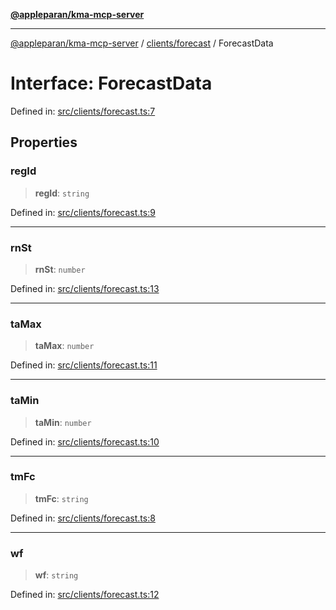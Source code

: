 [**@appleparan/kma-mcp-server**](../../../README.md)

***

[@appleparan/kma-mcp-server](../../../README.md) / [clients/forecast](../README.md) / ForecastData

# Interface: ForecastData

Defined in: [src/clients/forecast.ts:7](https://github.com/appleparan/kma-mcp/blob/d76825d83b398a574a6e9215caa9b03d62b638c4/typescript/src/clients/forecast.ts#L7)

## Properties

### regId

> **regId**: `string`

Defined in: [src/clients/forecast.ts:9](https://github.com/appleparan/kma-mcp/blob/d76825d83b398a574a6e9215caa9b03d62b638c4/typescript/src/clients/forecast.ts#L9)

***

### rnSt

> **rnSt**: `number`

Defined in: [src/clients/forecast.ts:13](https://github.com/appleparan/kma-mcp/blob/d76825d83b398a574a6e9215caa9b03d62b638c4/typescript/src/clients/forecast.ts#L13)

***

### taMax

> **taMax**: `number`

Defined in: [src/clients/forecast.ts:11](https://github.com/appleparan/kma-mcp/blob/d76825d83b398a574a6e9215caa9b03d62b638c4/typescript/src/clients/forecast.ts#L11)

***

### taMin

> **taMin**: `number`

Defined in: [src/clients/forecast.ts:10](https://github.com/appleparan/kma-mcp/blob/d76825d83b398a574a6e9215caa9b03d62b638c4/typescript/src/clients/forecast.ts#L10)

***

### tmFc

> **tmFc**: `string`

Defined in: [src/clients/forecast.ts:8](https://github.com/appleparan/kma-mcp/blob/d76825d83b398a574a6e9215caa9b03d62b638c4/typescript/src/clients/forecast.ts#L8)

***

### wf

> **wf**: `string`

Defined in: [src/clients/forecast.ts:12](https://github.com/appleparan/kma-mcp/blob/d76825d83b398a574a6e9215caa9b03d62b638c4/typescript/src/clients/forecast.ts#L12)
